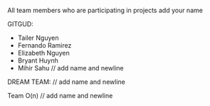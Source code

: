 All team members who are participating in projects add your name

GITGUD:
- Tailer Nguyen
- Fernando Ramirez
- Elizabeth Nguyen
- Bryant Huynh
- Mihir Sahu
// add name and newline



DREAM TEAM:
// add name and newline




Team O(n)
// add name and newline

